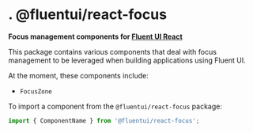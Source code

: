 # . @fluentui/react-focus

**Focus management components for [Fluent UI React](https://dev.microsoft.com/fabric)**

This package contains various components that deal with focus management to be leveraged when building applications using Fluent UI.

At the moment, these components include:

- `FocusZone`

To import a component from the `@fluentui/react-focus` package:

```js
import { ComponentName } from '@fluentui/react-focus';
```

